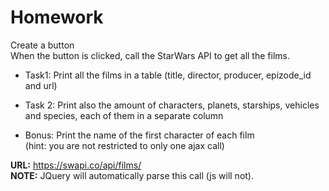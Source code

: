 # Homework

Create a button \
When the button is clicked, call the StarWars API to get all the films.

* Task1:
Print all the films in a table (title, director, producer, epizode_id and url)

* Task 2:
Print also the amount of characters, planets, starships, vehicles and species, each of them in a separate column

* Bonus:
Print the name of the first character of each film \
(hint: you are not restricted to only one ajax call)

**URL:** https://swapi.co/api/films/ \
**NOTE:** JQuery will automatically parse this call (js will not).